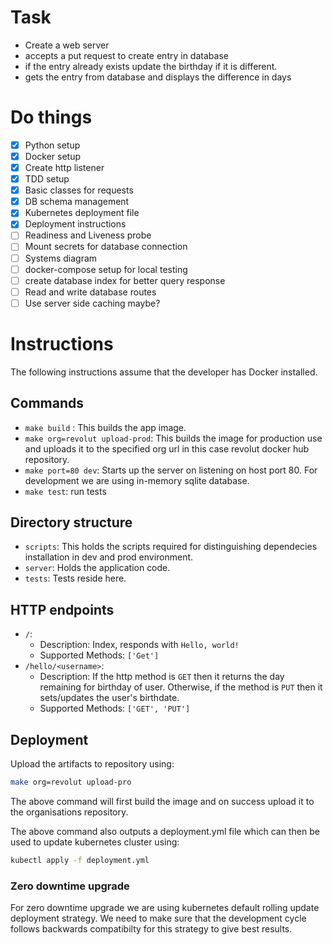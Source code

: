 # Task
- Create a web server
- accepts a put request to create entry in database
- if the entry already exists update the birthday if it is different.
- gets the entry from database and displays the difference in days

# Do things

- [x] Python setup
- [x] Docker setup
- [x] Create http listener
- [x] TDD setup
- [x] Basic classes for requests
- [x] DB schema management
- [x] Kubernetes deployment file
- [x] Deployment instructions
- [ ] Readiness and Liveness probe
- [ ] Mount secrets for database connection
- [ ] Systems diagram
- [ ] docker-compose setup for local testing
- [ ] create database index for better query response
- [ ] Read and write database routes
- [ ] Use server side caching maybe?

# Instructions

The following instructions assume that the developer has Docker installed.

## Commands

- `make build` : This builds the app image.
- `make org=revolut upload-prod`: This builds the image for production use and uploads it to the specified org url in this case revolut docker hub repository.
- `make port=80 dev`: Starts up the server on listening on host port 80. For development we are using in-memory sqlite database.
- `make test`: run tests

## Directory structure

- `scripts`: This holds the scripts required for distinguishing dependecies installation in dev and prod environment.
- `server`: Holds the application code.
- `tests`: Tests reside here.

## HTTP endpoints

- `/`: 
  - Description: Index, responds with `Hello, world!`
  - Supported Methods: `['Get']`
- `/hello/<username>`:
  - Description: If the http method is `GET` then it returns the day remaining for birthday of user. Otherwise, if the method is `PUT` then it sets/updates the user's birthdate.
  - Supported Methods: `['GET', 'PUT']`

## Deployment

Upload the artifacts to repository using: 

```bash
make org=revolut upload-pro
```

The above command will first build the image and on success upload it to the organisations repository. 

The above command also outputs a deployment.yml file which can then be used to update kubernetes cluster using:

```bash
kubectl apply -f deployment.yml
```

### Zero downtime upgrade

For zero downtime upgrade we are using kubernetes default rolling update deployment strategy. We need to make sure that the development cycle follows backwards compatibilty for this strategy to give best results.
